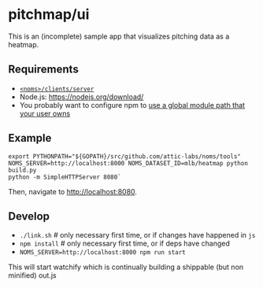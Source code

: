 # pitchmap/ui

This is an (incomplete) sample app that visualizes pitching data as a heatmap.

## Requirements

* [`<noms>/clients/server`](../server)
* Node.js: https://nodejs.org/download/
* You probably want to configure npm to [use a global module path that your user owns](https://docs.npmjs.com/getting-started/fixing-npm-permissions)

## Example

```
export PYTHONPATH="${GOPATH}/src/github.com/attic-labs/noms/tools"
NOMS_SERVER=http://localhost:8000 NOMS_DATASET_ID=mlb/heatmap python build.py
python -m SimpleHTTPServer 8080`
```

Then, navigate to [http://localhost:8080](http://localhost:8080).

## Develop

* `./link.sh`  # only necessary first time, or if changes have happened in `js`
* `npm install`  # only necessary first time, or if deps have changed
* `NOMS_SERVER=http://localhost:8000 npm run start`

This will start watchify which is continually building a shippable (but non minified) out.js
